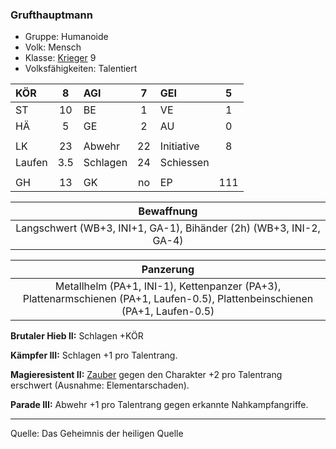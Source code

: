 ### Grufthauptmann

- Gruppe: Humanoide
- Volk: Mensch
- Klasse: [Krieger](../../grw/charaktere-klasse-krieger.md) 9
- Volksfähigkeiten: Talentiert

| KÖR    |  8  | AGI      |  7  | GEI        |  5  |
| :----- | :-: | :------- | :-: | :--------- | :-: |
| ST     | 10  | BE       |  1  | VE         |  1  |
| HÄ     |  5  | GE       |  2  | AU         |  0  |
|        |     |          |     |            |     |
| LK     | 23  | Abwehr   | 22  | Initiative |  8  |
| Laufen | 3.5 | Schlagen | 24  | Schiessen  |     |
|        |     |          |     |            |     |
| GH     | 13  | GK       | no  | EP         | 111 |

|                             Bewaffnung                             |
| :----------------------------------------------------------------: |
| Langschwert (WB+3, INI+1, GA-1), Bihänder (2h) (WB+3, INI-2, GA-4) |

|                                                          Panzerung                                                           |
| :--------------------------------------------------------------------------------------------------------------------------: |
| Metallhelm (PA+1, INI-1), Kettenpanzer (PA+3), Plattenarmschienen (PA+1, Laufen-0.5), Plattenbeinschienen (PA+1, Laufen-0.5) |

**Brutaler Hieb II:** Schlagen +KÖR

**Kämpfer III:** Schlagen +1 pro Talentrang.

**Magieresistent II:** [Zauber](../../fanwerk/zauber/zauber.md) gegen den Charakter +2 pro Talentrang erschwert (Ausnahme: Elementarschaden).

**Parade III:** Abwehr +1 pro Talentrang gegen erkannte Nahkampfangriffe.

---

Quelle: Das Geheimnis der heiligen Quelle
